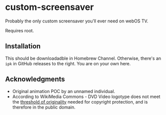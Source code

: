 custom-screensaver
==================

Probably the only custom screensaver you'll ever need on webOS TV.

Requires root.

Installation
------------
This should be downloadadble in Homebrew Channel. Otherwise, there's an `ipk` in
GitHub releases to the right. You are on your own here.

Acknowledgments
---------------
- Original animation POC by an unnamed individual.
- According to WikiMedia Commons - DVD Video logotype does not meet the [threshold of originality](https://commons.wikimedia.org/wiki/Commons:Threshold_of_originality) needed for copyright protection, and is therefore in the public domain.
